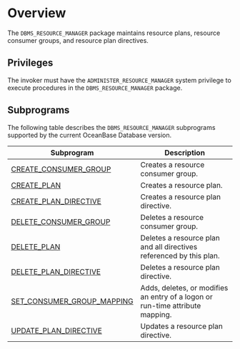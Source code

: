 # Overview

The `DBMS_RESOURCE_MANAGER` package maintains resource plans, resource consumer groups, and resource plan directives.


## Privileges

The invoker must have the `ADMINISTER_RESOURCE_MANAGER` system privilege to execute procedures in the `DBMS_RESOURCE_MANAGER` package.

## Subprograms

The following table describes the `DBMS_RESOURCE_MANAGER` subprograms supported by the current OceanBase Database version.

| Subprogram | Description |
|--------------------------------------------------------------------------|------------------------|
| [CREATE_CONSUMER_GROUP](../13300.dbms-resource-manager-mysql/200.create-consumer-group-mysql.md) | Creates a resource consumer group.  |
| [CREATE_PLAN](../13300.dbms-resource-manager-mysql/300.create-plan-mysql.md) | Creates a resource plan.  |
| [CREATE_PLAN_DIRECTIVE](../13300.dbms-resource-manager-mysql/400.create-plan-directive-mysql.md) | Creates a resource plan directive.  |
| [DELETE_CONSUMER_GROUP](../13300.dbms-resource-manager-mysql/500.delete-consume-group-mysql.md) | Deletes a resource consumer group.  |
| [DELETE_PLAN](../13300.dbms-resource-manager-mysql/600.delete-plan-mysql.md) | Deletes a resource plan and all directives referenced by this plan.  |
| [DELETE_PLAN_DIRECTIVE](../13300.dbms-resource-manager-mysql/700.delete-plan-directive-mysql.md) | Deletes a resource plan directive.  |
| [SET_CONSUMER_GROUP_MAPPING](../13300.dbms-resource-manager-mysql/800.set-consumer-group-mappingn-directive-mysql.md) | Adds, deletes, or modifies an entry of a logon or run-time attribute mapping.  |
| [UPDATE_PLAN_DIRECTIVE](../13300.dbms-resource-manager-mysql/900.update-plan-directive-mysql.md) | Updates a resource plan directive.  |


